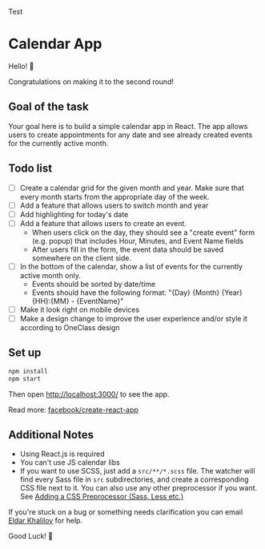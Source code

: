 Test
# Calendar App
  Hello! 👋

  Congratulations on making it to the second round! 

## Goal of the task
  Your goal here is to build a simple calendar app in React. The app allows users to create appointments for any date and see already created events for the currently active month.
## Todo list
  - [ ] Create a calendar grid for the given month and year. Make sure that every month starts from the appropriate day of the week.
  - [ ] Add a feature that allows users to switch month and year
  - [ ] Add highlighting for today's date
  - [ ] Add a feature that allows users to create an event.
      - When users click on the day, they should see a "create event" form (e.g. popup) that includes Hour, Minutes, and Event Name fields
      - After users fill in the form, the event data should be saved somewhere on the client side.
  - [ ] In the bottom of the calendar, show a list of events for the currently active month only.
      - Events should be sorted by date/time
      - Events should have the following format: "{Day} {Month} {Year} {HH}:{MM} - {EventName}"
  - [ ] Make it look right on mobile devices
  - [ ] Make a design change to improve the user experience and/or style it according to OneClass design     

## Set up
```sh
npm install
npm start
```

Then open [http://localhost:3000/](http://localhost:3000/) to see the app.

Read more: [facebook/create-react-app](https://github.com/facebook/create-react-app)

## Additional Notes
  - Using React.js is required
  - You can't use JS calendar libs
  - If you want to use SCSS, just add a `src/**/*.scss` file. The watcher will find every Sass file in `src` subdirectories, and create a corresponding CSS file next to it. You can also use any other preprocessor if you want. See [Adding a CSS Preprocessor (Sass, Less etc.)](https://github.com/facebook/create-react-app/blob/master/packages/react-scripts/template/README.md#adding-a-css-preprocessor-sass-less-etc)

If you're stuck on a bug or something needs clarification you can email [Eldar Khalilov](mailto:eldar@oneclass.com) for help.

Good Luck! 🚀


    
      
       
  
